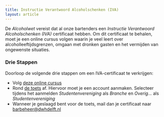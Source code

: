 ```yaml
---
title: Instructie Verantwoord Alcoholschenken (IVA)
layout: article
---
```


De _Alcoholwet_ vereist dat al onze bartenders een _Instructie Verantwoord Alcoholschenken (IVA)_ certificaat hebben.
Om dit certificaat te behalen, moet je een online cursus volgen waarin je veel leert over alcoholleeftijdsgrenzen, omgaan met dronken gasten en het vermijden van ongewenste situaties.

### Drie Stappen
Doorloop de volgende drie stappen om een IVA-certificaat te verkrijgen:

* Volg [deze online cursus](https://verantwoordalcoholverkopen.nl/studentenvereniging)
* Rond [de toets](https://verantwoordalcoholverkopen.nl/toets) af. Hiervoor moet je een account aanmaken. Selecteer tijdens het aanmelden _Studentenvereniging_ als _Branche_ en _Overig..._ als _Studentenvereniging_
* Wanneer je geslaagd bent voor de toets, mail dan je certificaat naar [barbeheer@dwhdelft.nl](mailto:barbeheer@dwhdelft.nl)
